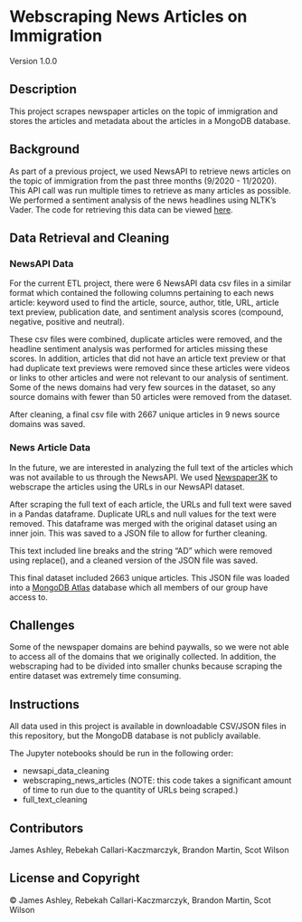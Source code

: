 # Webscraping News Articles on Immigration

Version 1.0.0

## Description
This project scrapes newspaper articles on the topic of immigration and stores the articles and metadata about the articles in a MongoDB database.

## Background
As part of a previous project, we used NewsAPI to retrieve news articles on the topic of immigration from the past three months (9/2020 - 11/2020). This API call was run multiple times to retrieve as many articles as possible. We performed a sentiment analysis of the news headlines using NLTK’s Vader. The code for retrieving this data can be viewed [here](https://github.com/James-Ashley/sentiment_analysis). 

## Data Retrieval and Cleaning

### NewsAPI Data
For the current ETL project, there were 6 NewsAPI data csv files in a similar format which contained the following columns pertaining to each news article: keyword used to find the article, source, author, title, URL, article text preview, publication date, and sentiment analysis scores (compound, negative, positive and neutral). 

These csv files were combined, duplicate articles were removed, and the headline sentiment analysis was performed for articles missing these scores. In addition, articles that did not have an article text preview or that had duplicate text previews were removed since these articles were videos or links to other articles and were not relevant to our analysis of sentiment. Some of the news domains had very few sources in the dataset, so any source domains with fewer than 50 articles were removed from the dataset. 

After cleaning, a final csv file with 2667 unique articles in 9 news source domains was saved.

### News Article Data
In the future, we are interested in analyzing the full text of the articles which was not available to us through the NewsAPI. We used [Newspaper3K](https://newspaper.readthedocs.io/en/latest/) to webscrape the articles using the URLs in our NewsAPI dataset. 

After scraping the full text of each article, the URLs and full text were saved in a Pandas dataframe. Duplicate URLs and null values for the text were removed. This dataframe was merged with the original dataset using an inner join. This was saved to a JSON file to allow for further cleaning.

This text included line breaks and the string “AD” which were removed using replace(), and a cleaned version of the JSON file was saved. 

This final dataset included 2663 unique articles. This JSON file was loaded into a [MongoDB Atlas](https://www.mongodb.com/cloud/atlas/efficiency?utm_source=google&utm_campaign=gs_americas_united_states_search_brand_atlas_desktop&utm_term=mongo%20db%20atlas&utm_medium=cpc_paid_search&utm_ad=e&utm_ad_campaign_id=1718986498&gclid=Cj0KCQiAzZL-BRDnARIsAPCJs73Neav0dXAFnKxvZf1XZ8G5-W0V1fcElpaq_UV0d9h5WjDn31SS1x8aAiYIEALw_wcB) database which all members of our group have access to.

## Challenges
Some of the newspaper domains are behind paywalls, so we were not able to access all of the domains that we originally collected. In addition, the webscraping had to be divided into smaller chunks because scraping the entire dataset was extremely time consuming.

## Instructions
All data used in this project is available in downloadable CSV/JSON files in this repository, but the MongoDB database is not publicly available. 

The Jupyter notebooks should be run in the following order:
* newsapi_data_cleaning
* webscraping_news_articles (NOTE: this code  takes a significant amount of time to run due to the quantity of URLs being scraped.)
* full_text_cleaning

## Contributors
James Ashley, Rebekah Callari-Kaczmarczyk, Brandon Martin, Scot Wilson

## License and Copyright
&copy; James Ashley, Rebekah Callari-Kaczmarczyk, Brandon Martin, Scot Wilson